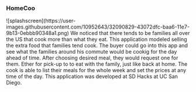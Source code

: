 <h3>HomeCoo</h3>
![splashscreen](https://user-images.githubusercontent.com/10952643/32090829-43072dfc-baa6-11e7-9b13-0ebbb90348a1.png)
We noticed that there tends to be families all over the US that cook more than what they eat.
This application modeled selling the extra food that families tend cook.
The buyer could go into this app and see what the families around his commute would be cookig for the day ahead of time. After choosing
desired meal, they would request one for them. Ether for pick-up to to eat with the family, just like back at home. 
The cook is able to list their meals for the whole week and set the prices at any time of the day.
This application was developed at SD Hacks at UC San Diego.
